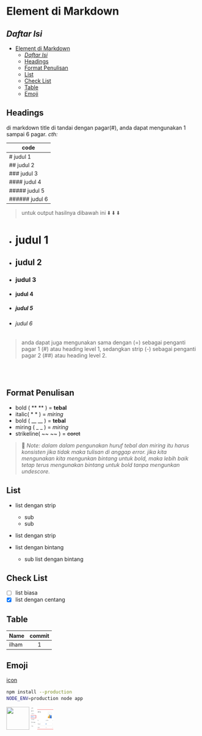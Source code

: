 # Element di Markdown

## *Daftar Isi*

- [Element di Markdown](#element-di-markdown)
  - [*Daftar Isi*](#daftar-isi)
  - [Headings](#headings)
  - [Format Penulisan](#format-penulisan)
  - [List](#list)
  - [Check List](#check-list)
  - [Table](#table)
  - [Emoji](#emoji)

## Headings

di markdown title di tandai dengan pagar(#), anda dapat mengunakan 1 sampai 6 pagar.
*cth:*

| code    |
|---       |
| # judul 1 |
| ## judul 2 |
| ### judul 3 |
| #### judul 4 |
| ##### judul 5 |
| ###### judul 6 |
> untuk output hasilnya dibawah ini :arrow_down: :arrow_down: :arrow_down:

* # judul 1
* ## judul 2
* ### judul 3
* #### judul 4
* ##### judul 5
* ###### judul 6

> anda dapat juga mengunakan sama dengan (=) sebagai penganti pagar 1 (#) atau heading level 1, sedangkan strip (-) sebagai penganti pagar 2 (##) atau heading level 2.

</br>
</br>

## Format Penulisan

+ bold ( \*\* \*\* ) = **tebal**
+ italic( \* \* ) = *miring*
+ bold ( \_\_ \_\_ ) = __tebal__
+ miring ( \_ \_ ) = _miring_
+ strikeline( \~\~ \~\~ ) = ~~coret~~

> :memo: *Note: dalam dalam pengunakan huruf tebal dan miring itu harus konsisten jika tidak maka tulisan di anggap error.*
> *jika kita mengunakan kita mengunkan bintang untuk bold, maka lebih baik tetap terus mengunakan bintang untuk bold tanpa mengunkan undescore.*

## List

* list dengan strip
    * sub
    * sub
* list dengan strip

* list dengan bintang
    * sub list dengan bintang

## Check List

- [ ] list biasa
- [x] list dengan centang

## Table

| Name | commit |
| :--- | :----: |
| ilham | 1 |

## Emoji

[icon](https://gist.github.com/rxaviers/7360908)

```sh
npm install --production
NODE_ENV=production node app
```
<img src="http://url/image.png" style=" width:60px ; height:60px "  >

<img src="/assets/img/01.png" style=" width:60px ; height:60px "  >

<!-- ![Employee data](/assets/img/01.png) -->